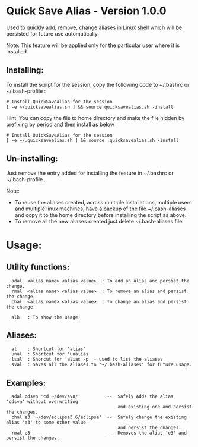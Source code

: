 Quick Save Alias - Version 1.0.0
==================================
Used to quickly add, remove, change aliases in Linux shell which will be persisted for future use automatically.

Note: This feature will be applied only for the particular user where it is installed.


Installing:
-----------

To install the script for the session, copy the following code to ~/.bashrc or ~/.bash-profile :

````
# Install QuickSaveAlias for the session
[ -e ~/quicksavealias.sh ] && source quicksavealias.sh -install
````

Hint: You can copy the file to home directory and make the file hidden by prefixing by period and then install as below

````
# Install QuickSaveAlias for the session
[ -e ~/.quicksavealias.sh ] && source .quicksavealias.sh -install
````


Un-installing:
-------------
Just remove the entry added for installing the feature in ~/.bashrc or ~/.bash-profile .

Note: 
* To reuse the aliases created, across multiple installations, multiple users and multiple linux machines, 
have a backup of the file ~/.bash-aliases and copy it to the home directory before installing the script as above. 
* To remove all the new aliases created just delete ~/.bash-aliases file.

Usage:
======

Utility functions:
------------------
````
  adal 	<alias name> <alias value>	: To add an alias and persist the change.
  rmal	<alias name> <alias value>	: To remove an alias and persist the change.
  chal	<alias name> <alias value>	: To change an alias and persist the change.

  alh	: To show the usage.
````

Aliases:
--------
````
  al 	: Shortcut for 'alias'
  unal 	: Shortcut for 'unalias'
  lsal 	: Shorcut for 'alias -p' - used to list the aliases
  sval 	: Saves all the aliases to '~/.bash-aliases' for future usage.
````

Examples:
--------
````
  adal cdsvn 'cd ~/dev/svn/'          --  Safely Adds the alias 'cdsvn' without overwriting 
                                          and existing one and persist the changes.
  chal e3 '~/dev/eclipse3.6/eclipse'  --  Safely change the existing alias 'e3' to some other value 
                                          and persist the changes.
  rmal e3                             --  Removes the alias 'e3' and persist the changes.
````
